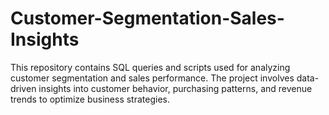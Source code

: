 # Customer-Segmentation-Sales-Insights
This repository contains SQL queries and scripts used for analyzing customer segmentation and sales performance. The project involves data-driven insights into customer behavior, purchasing patterns, and revenue trends to optimize business strategies.
